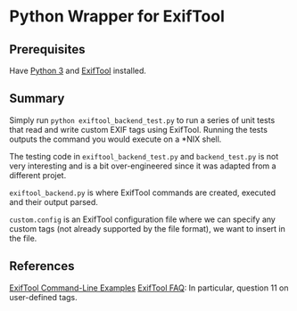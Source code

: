 # Python Wrapper for ExifTool

## Prerequisites

Have [Python 3](https://www.python.org/) and [ExifTool](http://owl.phy.queensu.ca/~phil/exiftool/) installed.

## Summary

Simply run ```python exiftool_backend_test.py``` to run a series of unit tests that read and write custom EXIF tags using ExifTool. Running the tests outputs the command you would execute on a *NIX shell.

The testing code in `exiftool_backend_test.py` and `backend_test.py` is not very interesting and is a bit over-engineered since it was adapted from a different projet.

`exiftool_backend.py` is where ExifTool commands are created, executed and their output parsed.

`custom.config` is an ExifTool configuration file where we can specify any custom tags (not already supported by the file format), we want to insert in the file.

## References

[ExifTool Command-Line Examples](http://owl.phy.queensu.ca/~phil/exiftool/examples.html)
[ExifTool FAQ](https://sno.phy.queensu.ca/~phil/exiftool/faq.html): In particular, question 11 on user-defined tags.
